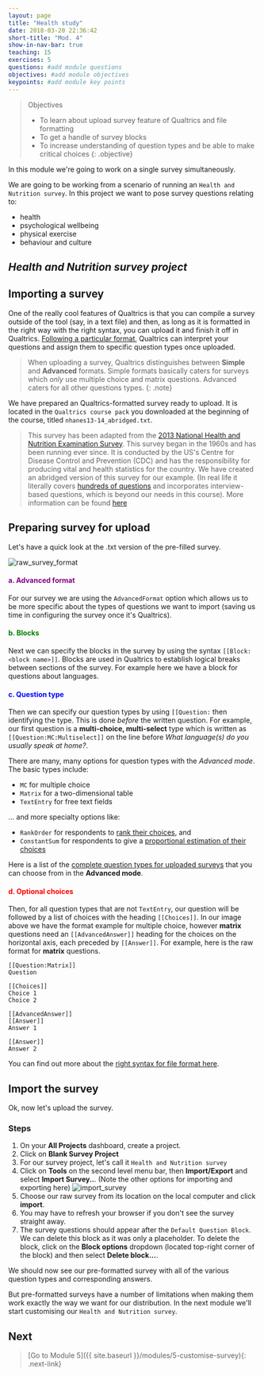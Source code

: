 ```yaml
---
layout: page
title: "Health study"
date: 2018-03-20 22:36:42
short-title: "Mod. 4"
show-in-nav-bar: true
teaching: 15
exercises: 5
questions: #add module questions
objectives: #add module objectives
keypoints: #add module key points
---
```


>Objectives
>- To learn about upload survey feature of Qualtrics and file formatting
>- To get a handle of survey blocks
>- To increase understanding of question types and be able to make critical choices
{: .objective}

In this module we're going to work on a single survey simultaneously.

We are going to be working from a scenario of running an `Health and Nutrition survey`. In this project we want to pose survey questions relating to:
* health
* psychological wellbeing
* physical exercise
* behaviour and culture

## _Health and Nutrition survey project_


## Importing a survey
One of the really cool features of Qualtrics is that you can compile a survey outside of the tool (say, in a text file) and then, as long as it is formatted in the right way with the right syntax, you can upload it and finish it off in Qualtrics. [Following a particular format](https://www.qualtrics.com/support/survey-platform/survey-module/survey-tools/import-and-export-surveys/#ImportingASurvey), Qualtrics can interpret your questions and assign them to specific question types once uploaded.

> When uploading a survey, Qualtrics distinguishes between **Simple** and **Advanced** formats. Simple formats basically caters for surveys which _only_ use multiple choice and matrix questions. Advanced caters for all other questions types.
>{: .note}

We have prepared an Qualtrics-formatted survey ready to upload. It is located in the `Qualtrics course pack` you downloaded at the beginning of the course, titled `nhanes13-14_abridged.txt`.

> This survey has been adapted from the [2013 National Health and Nutrition Examination Survey](). This survey began in the 1960s and has been running ever since. It is conducted by the US's Centre for Disease Control and Prevention (CDC) and has the responsibility for producing vital and health statistics for the country.
> We have created an abridged version of this survey for our example. (In real life it literally covers [hundreds of questions](https://wwwn.cdc.gov/Nchs/Nhanes/Search/variablelist.aspx?Component=Questionnaire&CycleBeginYear=2013) and incorporates interview-based questions, which is beyond our needs in this course). More information can be found [here](https://wwwn.cdc.gov/nchs/nhanes/continuousnhanes/overview.aspx?BeginYear=2013)

## Preparing survey for upload
Let's have a quick look at the .txt version of the pre-filled survey.

![raw_survey_format](/images/raw_survey_format.png)

#### <span style="color:purple">a. Advanced format</span>
For our survey we are using the `AdvancedFormat` option which allows us to be more specific about the types of questions we want to import (saving us time in configuring the survey once it's Qualtrics).
#### <span style="color:green">b. Blocks</span>
Next we can specify the blocks in the survey by using the syntax `[[Block: <block name>]]`. Blocks are used in Qualtrics to establish logical breaks between sections of the survey. For example here we have a block for questions about languages.

#### <span style="color:blue">c. Question type</span>
Then we can specify our question types by using `[[Question:` then identifying the type. This is done *before* the written question. For example, our first question  is a **multi-choice, multi-select** type which is written as `[[Question:MC:Multiselect]]` on the line before *What language(s) do you usually speak at home?*.

There are many, many options for question types with the *Advanced mode*. The basic types include:
- `MC` for multiple choice
- `Matrix` for a two-dimensional table
- `TextEntry` for free text fields

... and more specialty options like:
- `RankOrder` for respondents to [rank their choices](https://www.qualtrics.com/support/edit-survey/editing-questions/question-types-guide/standard-content/rank-order/), and
- `ConstantSum` for respondents to give a [proportional estimation of their choices](https://www.qualtrics.com/support/edit-survey/editing-questions/question-types-guide/specialty-questions/constant-sum/)

Here is a list of the [complete question types for uploaded surveys](https://www.qualtrics.com/support/survey-platform/survey-module/survey-tools/import-and-export-surveys/#PreparingAnAdvancedFormatTXTFile) that you can choose from in the **Advanced mode**.

#### <span style="color:red">d. Optional choices</span>
Then, for all question types that are not `TextEntry`, our question will be followed by a list of choices with the heading `[[Choices]]`. In our image above we have the format example for multiple choice, however **matrix** questions need an `[[AdvancedAnswer]]` heading for the choices on the horizontal axis, each preceded by `[[Answer]]`. For example, here is the raw format for **matrix** questions.

```
[[Question:Matrix]]
Question

[[Choices]]
Choice 1
Choice 2

[[AdvancedAnswer]]
[[Answer]]
Answer 1

[[Answer]]
Answer 2
```

You can find out more about the [right syntax for file format here](https://www.qualtrics.com/support/survey-platform/survey-module/survey-tools/import-and-export-surveys/#PreparingAnAdvancedFormatTXTFile).

## Import the survey

Ok, now let's upload the survey.

### Steps
1. On your **All Projects** dashboard, create a project.
2. Click on **Blank Survey Project**
3. For our survey project, let's call it `Health and Nutrition survey`
4. Click on **Tools** on the second level menu bar, then **Import/Export** and select **Import Survey..**. (Note the other options for importing and exporting here)
![import_survey](/images/import_survey.png)
5. Choose our raw survey from its location on the local computer and click **import**.
6. You may have to refresh your browser if you don't see the survey straight away.
7. The survey questions should appear after the `Default Question Block`. We can delete this block as it was only a placeholder. To delete the block, click on the **Block options** dropdown (located top-right corner of the block) and then select **Delete block...**.

We should now see our pre-formatted survey with all of the various question types and corresponding answers.

But pre-formatted surveys have a number of limitations when making them work exactly the way we want for our distribution. In the next module we'll start customising our `Health and Nutrition survey`.

## Next
> [Go to Module 5]({{ site.baseurl }}/modules/5-customise-survey){: .next-link}
